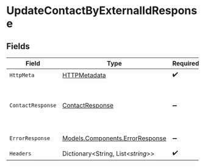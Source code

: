 # UpdateContactByExternalIdResponse


## Fields

| Field                                                                       | Type                                                                        | Required                                                                    | Description                                                                 |
| --------------------------------------------------------------------------- | --------------------------------------------------------------------------- | --------------------------------------------------------------------------- | --------------------------------------------------------------------------- |
| `HttpMeta`                                                                  | [HTTPMetadata](../../Models/Components/HTTPMetadata.md)                     | :heavy_check_mark:                                                          | N/A                                                                         |
| `ContactResponse`                                                           | [ContactResponse](../../Models/Components/ContactResponse.md)               | :heavy_minus_sign:                                                          | The request was processed successfully (contact updated).                   |
| `ErrorResponse`                                                             | [Models.Components.ErrorResponse](../../Models/Components/ErrorResponse.md) | :heavy_minus_sign:                                                          | Invalid request.                                                            |
| `Headers`                                                                   | Dictionary<String, List<*string*>>                                          | :heavy_check_mark:                                                          | N/A                                                                         |